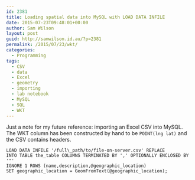```yaml
---
id: 2381
title: Loading spatial data into MySQL with LOAD DATA INFILE
date: 2015-07-23T09:48:01+00:00
author: Sam Wilson
layout: post
guid: http://samwilson.id.au/?p=2381
permalink: /2015/07/23/wkt/
categories:
  - Programming
tags:
  - CSV
  - data
  - Excel
  - geometry
  - importing
  - lab notebook
  - MySQL
  - SQL
  - WKT
---
```

Just a note for my future reference: importing an Excel CSV into MySQL.
The WKT column has been constructed by hand to be `POINT(lng lat)` and the CSV contains headers.

```
LOAD DATA INFILE '/full\_path/to/file-on-server.csv' REPLACE
INTO TABLE the_table COLUMNS TERMINATED BY ',' OPTIONALLY ENCLOSED BY '"'
IGNORE 1 ROWS (name,description,@geographic_location)
SET geographic_location = GeomFromText(@geographic_location);
```
